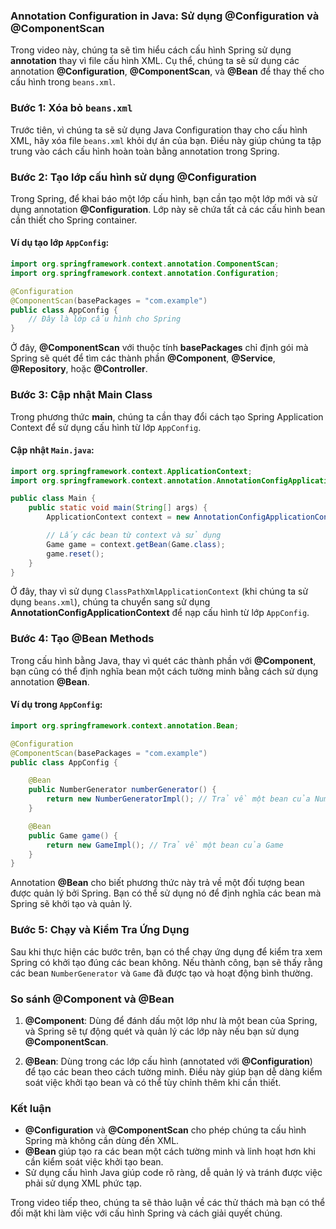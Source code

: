 ### **Annotation Configuration in Java: Sử dụng @Configuration và @ComponentScan**

Trong video này, chúng ta sẽ tìm hiểu cách cấu hình Spring sử dụng **annotation** thay vì file cấu hình XML. Cụ thể, chúng ta sẽ sử dụng các annotation **@Configuration**, **@ComponentScan**, và **@Bean** để thay thế cho cấu hình trong `beans.xml`.

### **Bước 1: Xóa bỏ `beans.xml`**

Trước tiên, vì chúng ta sẽ sử dụng Java Configuration thay cho cấu hình XML, hãy xóa file `beans.xml` khỏi dự án của bạn. Điều này giúp chúng ta tập trung vào cách cấu hình hoàn toàn bằng annotation trong Spring.

### **Bước 2: Tạo lớp cấu hình sử dụng @Configuration**

Trong Spring, để khai báo một lớp cấu hình, bạn cần tạo một lớp mới và sử dụng annotation **@Configuration**. Lớp này sẽ chứa tất cả các cấu hình bean cần thiết cho Spring container.

#### Ví dụ tạo lớp `AppConfig`:

```java
import org.springframework.context.annotation.ComponentScan;
import org.springframework.context.annotation.Configuration;

@Configuration
@ComponentScan(basePackages = "com.example")
public class AppConfig {
    // Đây là lớp cấu hình cho Spring
}
```

Ở đây, **@ComponentScan** với thuộc tính **basePackages** chỉ định gói mà Spring sẽ quét để tìm các thành phần **@Component**, **@Service**, **@Repository**, hoặc **@Controller**.

### **Bước 3: Cập nhật Main Class**

Trong phương thức **main**, chúng ta cần thay đổi cách tạo Spring Application Context để sử dụng cấu hình từ lớp `AppConfig`.

#### Cập nhật `Main.java`:

```java
import org.springframework.context.ApplicationContext;
import org.springframework.context.annotation.AnnotationConfigApplicationContext;

public class Main {
    public static void main(String[] args) {
        ApplicationContext context = new AnnotationConfigApplicationContext(AppConfig.class);

        // Lấy các bean từ context và sử dụng
        Game game = context.getBean(Game.class);
        game.reset();
    }
}
```

Ở đây, thay vì sử dụng `ClassPathXmlApplicationContext` (khi chúng ta sử dụng `beans.xml`), chúng ta chuyển sang sử dụng **AnnotationConfigApplicationContext** để nạp cấu hình từ lớp `AppConfig`.

### **Bước 4: Tạo @Bean Methods**

Trong cấu hình bằng Java, thay vì quét các thành phần với **@Component**, bạn cũng có thể định nghĩa bean một cách tường minh bằng cách sử dụng annotation **@Bean**.

#### Ví dụ trong `AppConfig`:

```java
import org.springframework.context.annotation.Bean;

@Configuration
@ComponentScan(basePackages = "com.example")
public class AppConfig {

    @Bean
    public NumberGenerator numberGenerator() {
        return new NumberGeneratorImpl(); // Trả về một bean của NumberGenerator
    }

    @Bean
    public Game game() {
        return new GameImpl(); // Trả về một bean của Game
    }
}
```

Annotation **@Bean** cho biết phương thức này trả về một đối tượng bean được quản lý bởi Spring. Bạn có thể sử dụng nó để định nghĩa các bean mà Spring sẽ khởi tạo và quản lý.

### **Bước 5: Chạy và Kiểm Tra Ứng Dụng**

Sau khi thực hiện các bước trên, bạn có thể chạy ứng dụng để kiểm tra xem Spring có khởi tạo đúng các bean không. Nếu thành công, bạn sẽ thấy rằng các bean `NumberGenerator` và `Game` đã được tạo và hoạt động bình thường.

### **So sánh @Component và @Bean**

1. **@Component**: Dùng để đánh dấu một lớp như là một bean của Spring, và Spring sẽ tự động quét và quản lý các lớp này nếu bạn sử dụng **@ComponentScan**.
   
2. **@Bean**: Dùng trong các lớp cấu hình (annotated với **@Configuration**) để tạo các bean theo cách tường minh. Điều này giúp bạn dễ dàng kiểm soát việc khởi tạo bean và có thể tùy chỉnh thêm khi cần thiết.

### **Kết luận**

- **@Configuration** và **@ComponentScan** cho phép chúng ta cấu hình Spring mà không cần dùng đến XML.
- **@Bean** giúp tạo ra các bean một cách tường minh và linh hoạt hơn khi cần kiểm soát việc khởi tạo bean.
- Sử dụng cấu hình Java giúp code rõ ràng, dễ quản lý và tránh được việc phải sử dụng XML phức tạp.

Trong video tiếp theo, chúng ta sẽ thảo luận về các thử thách mà bạn có thể đối mặt khi làm việc với cấu hình Spring và cách giải quyết chúng.

